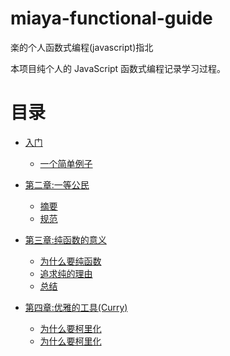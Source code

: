 # miaya-functional-guide

楽的个人函数式编程(javascript)指北

本项目纯个人的 JavaScript 函数式编程记录学习过程。

# 目录

- [入门](基础概念.md)

  - [一个简单例子](基础概念.md#一个简单的例子)

- [第二章:一等公民](一等公民.md)

  - [摘要](一等公民.md#摘要)
  - [规范](一等公民.md#规范)

- [第三章:纯函数的意义](纯函数的意义.md)

  - [为什么要纯函数](纯函数的意义.md#为什么要纯函数)
  - [追求纯的理由](纯函数的意义.md#追求纯的理由)
  - [总结](纯函数的意义.md#总结)

- [第四章:优雅的工具(Curry)](优雅的函数-柯里化.md)

  - [为什么要柯里化](优雅的函数-柯里化.md#为什么要柯里化)
  - [为什么要柯里化](优雅的函数-柯里化.md#优化复杂的参数)
